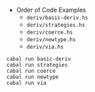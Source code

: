 - Order of Code Examples
    - `deriv/basic-deriv.hs`
    - `deriv/strategies.hs`
    - `deriv/coerce.hs`
    - `deriv/newtype.hs`
    - `deriv/via.hs`

``` shell
cabal run basic-deriv
cabal run strategies
cabal run coerce
cabal run newtype
cabal run via
```
